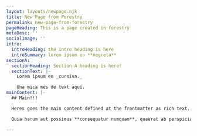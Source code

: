 ```yaml
---
layout: layouts/newpage.njk
title: New Page from Forestry
permalink: new-page-from-forestry
pageHeading: This is a page created in forestry
metaDesc: ''
socialImage: ''
intro:
  introHeading: the intro heading is here
  introSummary: lorem ipsum en **negreta**
sectionA:
  sectionHeading: Section A heading is here!
  sectionText: |-
    Lorem ipsum en _cursiva._

    Una mica més de text aquí.
mainContent: |-
  ## Main!!!

  Heres goes the main content defined at the frontmatter as rich text.

  Quia harum aut possimus **consequatur numquam**, quaerat ab perspiciatis quae corporis recusandae accusantium cumque maiores incidt sequi ducimus.

---
```

